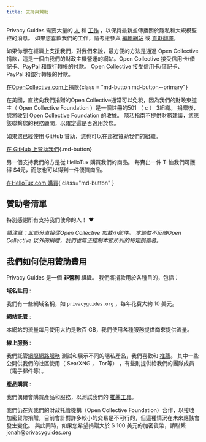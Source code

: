 ```yaml
---
title: 支持與贊助
---
```


<!-- markdownlint-disable MD036 -->
Privacy Guides 需要大量的 [人](https://github.com/privacyguides/privacyguides.org/graphs/contributors) 和 [工作](https://github.com/privacyguides/privacyguides.org/pulse/monthly) ，以保持最新並傳播關於隱私和大規模監控的消息。 如果您喜歡我們的工作，請考慮參與 [編輯網站](https://github.com/privacyguides/privacyguides.org) 或 [貢獻翻譯](https://crowdin.com/project/privacyguides)。

如果你想在經濟上支援我們，對我們來說，最方便的方法是通過 Open Collective 捐款，這是一個由我們的財政主機營運的網站。Open Collective 接受信用卡/借記卡、PayPal 和銀行轉帳的付款。 Open Collective 接受信用卡/借記卡、PayPal 和銀行轉帳的付款。

[在OpenCollective.com上捐款](https://opencollective.com/privacyguides/donate){class = "md-button md-button--primary"}

在美國，直接向我們捐贈的Open Collective通常可以免稅，因為我們的財政東道主（ Open Collective Foundation ）是一個註冊的501 （ c ） 3組織。 捐贈後，您將收到 Open Collective Foundation 的收據。 隱私指南不提供財務建議，您應該聯繫您的稅務顧問，以確定這是否適用於您。

如果您已經使用 GitHub 贊助，您也可以在那裡贊助我們的組織。

[在 GitHub 上贊助我們](https://github.com/sponsors/privacyguides ""){.md-button}

另一個支持我們的方是從 HelloTux 購買我們的商品。 每賣出一件 T-恤我們可獲得 $4元，而您也可以得到一件優質商品。

[在HelloTux.com 購買](https://hellotux.com/privacyguides){ class="md-button" }

## 贊助者清單

特別感謝所有支持我們使命的人！ :heart:

*請注意：此部分直接從Open Collective 加載小部件。 本節並不反映Open Collective 以外的捐贈，我們也無法控制本節所列的特定捐贈者。*

<script src="https://opencollective.com/privacyguides/banner.js"></script>

## 我們如何使用贊助費用

Privacy Guides 是一個 **非營利** 組織。 我們將捐款用於各種目的，包括：

**域名註冊**
:

我們有一些網域名稱，如 `privacyguides.org` ，每年花費大約 10 美元。

**網站託管**
:

本網站的流量每月使用大約是數百 GB，我們使用各種服務提供商來提供流量。

**線上服務**
:

我們託管[網際網路服務](https://privacyguides.net) 測試和展示不同的隱私產品，我們喜歡和 [推薦](../tools.md)。 其中一些公開供我們的社區使用（ SearXNG ， Tor等） ，有些則提供給我們的團隊成員（電子郵件等）。

**產品購買**
:

我們偶爾會購買產品和服務，以測試我們的 [推薦工具](../tools.md)。

我們仍在與我們的財政托管機構（Open Collective Foundation）合作，以接收加密貨幣捐贈，目前會計對許多較小的交易是不可行的，但這種情況在未來應該會發生變化。 與此同時，如果您希望捐贈大於 $ 100 美元的加密貨幣，請聯繫 [jonah@privacyguides.org](mailto:jonah@privacyguides.org)
